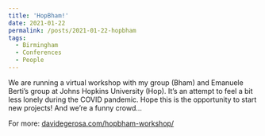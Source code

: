 ```yaml
---
title: 'HopBham!'
date: 2021-01-22
permalink: /posts/2021-01-22-hopbham
tags:
  - Birmingham
  - Conferences
  - People
---
```


We are running a virtual workshop with my group (Bham) and Emanuele Berti’s group at Johns Hopkins University (Hop). It’s an attempt to feel a bit less lonely during the COVID pandemic. Hope this is the opportunity to start new projects! And we’re a funny crowd…

For more: [davidegerosa.com/hopbham-workshop/](<../../../../../index.html?p=3778>)

